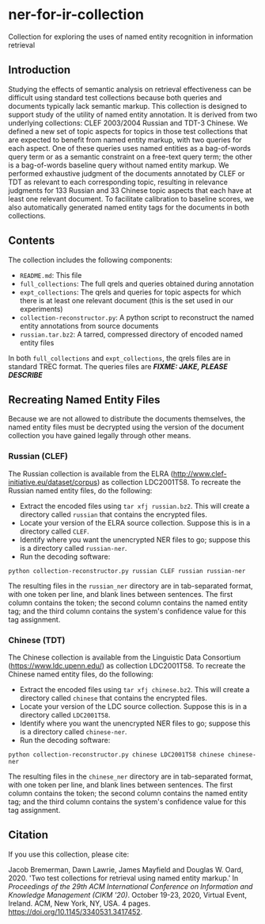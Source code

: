 # ner-for-ir-collection
Collection for exploring the uses of named entity recognition in information retrieval

## Introduction

Studying the effects of semantic analysis on retrieval effectiveness can be difficult using standard test collections because both queries and documents typically lack semantic markup. This collection is designed to support study of the utility of named entity annotation. It is derived from two underlying collections: CLEF 2003/2004 Russian and TDT-3 Chinese.  We defined a new set of topic aspects for topics in those test collections that are expected to benefit from named entity markup, with two queries for each aspect.  One of these queries uses named entities as a bag-of-words query term or as a semantic constraint on a free-text query term; the other is a bag-of-words baseline query without named entity markup. We performed exhaustive judgment of the documents annotated by CLEF or TDT as relevant to each corresponding topic, resulting in relevance judgments for 133 Russian and 33 Chinese topic aspects that each have at least one relevant document. To facilitate calibration to baseline scores, we also automatically generated named entity tags for the documents in both collections.

## Contents

The collection includes the following components:

* ```README.md```: This file
* ```full_collections```: The full qrels and queries obtained during annotation
* ```expt_collections```: The qrels and queries for topic aspects for which there is at least one relevant document (this is the set used in our experiments)
* ```collection-reconstructor.py```: A python script to reconstruct the named entity annotations from source documents
* ```russian.tar.bz2```: A tarred, compressed directory of encoded named entity files

In both ```full_collections``` and ```expt_collections```, the qrels files are in standard TREC format. The queries files are ***FIXME: JAKE, PLEASE DESCRIBE***

## Recreating Named Entity Files

Because we are not allowed to distribute the documents themselves, the named entity files must be decrypted using the version of the document collection you have gained legally through other means. 

### Russian (CLEF)

The Russian collection is available from the ELRA (http://www.clef-initiative.eu/dataset/corpus) as collection LDC2001T58. To recreate the Russian named entity files, do the following:

* Extract the encoded files using ```tar xfj russian.bz2```. This will create a directory called ```russian``` that contains the encrypted files.
* Locate your version of the ELRA source collection. Suppose this is in a directory called ```CLEF```.
* Identify where you want the unencrypted NER files to go; suppose this is a directory called ```russian-ner```.
* Run the decoding software:

```
python collection-reconstructor.py russian CLEF russian russian-ner
```
The resulting files in the ```russian_ner``` directory are in tab-separated format, with one token per line, and blank lines between sentences. The first column contains the token; the second column contains the named entity tag; and the third column contains the system's confidence value for this tag assignment.

### Chinese (TDT)

The Chinese collection is available from the Linguistic Data Consortium (https://www.ldc.upenn.edu/) as collection LDC2001T58. To recreate the Chinese named entity files, do the following:

* Extract the encoded files using ```tar xfj chinese.bz2```. This will create a directory called ```chinese``` that contains the encrypted files.
* Locate your version of the LDC source collection. Suppose this is in a directory called ```LDC2001T58```.
* Identify where you want the unencrypted NER files to go; suppose this is a directory called ```chinese-ner```.
* Run the decoding software:

```
python collection-reconstructor.py chinese LDC2001T58 chinese chinese-ner
```
The resulting files in the ```chinese_ner``` directory are in tab-separated format, with one token per line, and blank lines between sentences. The first column contains the token; the second column contains the named entity tag; and the third column contains the system's confidence value for this tag assignment.


## Citation

If you use this collection, please cite:

Jacob Bremerman, Dawn Lawrie, James Mayfield and Douglas W. Oard, 2020. 'Two test collections for retrieval using named entity markup.' In *Proceedings of the 29th ACM International Conference on Information and Knowledge Management (CIKM '20)*. October 19-23, 2020, Virtual Event, Ireland. ACM, New York, NY, USA. 4 pages. <https://doi.org/10.1145/3340531.3417452>.
